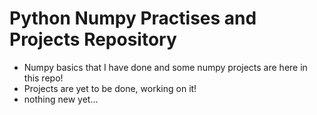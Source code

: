 # Python Numpy Practises and Projects Repository

- Numpy basics that I have done and some numpy projects are here in this repo!
- Projects are yet to be done, working on it!
- nothing new yet...
